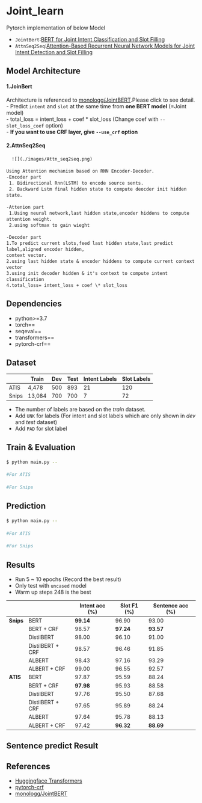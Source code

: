 # Joint_learn  
Pytorch implementation of below Model  
   * `JointBert`:[BERT for Joint Intent Classification and Slot Filling](https://arxiv.org/abs/1902.10909)  
   * `AttnSeq2Seq`:[Attention-Based Recurrent Neural Network Models for Joint Intent Detection and Slot Filling](https://arxiv.org/abs/1609.01454)  
  
## Model Architecture  
  
#### 1.JoinBert
Architecture is referenced to [monologg/JointBERT](https://github.com/monologg/JointBERT).Please click to see detail.   
    - Predict `intent` and `slot` at the same time from **one BERT model** (=Joint model)  
    - total_loss = intent_loss + coef \* slot_loss (Change coef with `--slot_loss_coef` option)  
    - **If you want to use CRF layer, give `--use_crf` option**  
  
#### 2.AttnSeq2Seq  
  
      ![](./images/Attn_seq2seq.png)

    Using Attention mechanism based on RNN Encoder-Decoder.  
    -Encoder part  
     1. Bidirectional Rnn(LSTM) to encode source sents.
     2. Backward Lstm final hidden state to compute deocder init hidden state.  
      
    -Attenion part
     1.Using neural network,last hidden state,encoder hiddens to compute  attention weight.
     2.using softmax to gain wieght  
     
    -Decoder part
    1.To predict current slots,feed last hidden state,last predict label,aligned encoder hidden,
    context vector.  
    2.using last hidden state & encoder hiddens to compute current context vector  
    3.using init decoder hidden & it's context to compute intent classification  
    4.total_loss= intent_loss + coef \* slot_loss  
  
## Dependencies  
- python>=3.7
- torch==
- seqeval==
- transformers==
- pytorch-crf==
  
## Dataset
|       | Train  | Dev | Test | Intent Labels | Slot Labels |
| ----- | ------ | --- | ---- | ------------- | ----------- |
| ATIS  | 4,478  | 500 | 893  | 21            | 120         |
| Snips | 13,084 | 700 | 700  | 7             | 72          |

- The number of labels are based on the _train_ dataset.
- Add `UNK` for labels (For intent and slot labels which are only shown in _dev_ and _test_ dataset)
- Add `PAD` for slot label

## Train & Evaluation  
  
```bash  
$ python main.py --

#For ATIS

#For Snips
```  
  
## Prediction  
  
```bash  
$ python main.py --

#For ATIS

#For Snips
```  
  
## Results

- Run 5 ~ 10 epochs (Record the best result)
- Only test with `uncased` model
- Warm up steps 248 is the best

|           |                  | Intent acc (%) | Slot F1 (%) | Sentence acc (%) |
| --------- | ---------------- | -------------- | ----------- | ---------------- |
| **Snips** | BERT             | **99.14**      | 96.90       | 93.00            |
|           | BERT + CRF       | 98.57          | **97.24**   | **93.57**        |
|           | DistilBERT       | 98.00          | 96.10       | 91.00            |
|           | DistilBERT + CRF | 98.57          | 96.46       | 91.85            |
|           | ALBERT           | 98.43          | 97.16       | 93.29            |
|           | ALBERT + CRF     | 99.00          | 96.55       | 92.57            |
| **ATIS**  | BERT             | 97.87          | 95.59       | 88.24            |
|           | BERT + CRF       | **97.98**      | 95.93       | 88.58            |
|           | DistilBERT       | 97.76          | 95.50       | 87.68            |
|           | DistilBERT + CRF | 97.65          | 95.89       | 88.24            |
|           | ALBERT           | 97.64          | 95.78       | 88.13            |
|           | ALBERT + CRF     | 97.42          | **96.32**   | **88.69**        |

## Sentence predict Result  

## References  
  
- [Huggingface Transformers](https://github.com/huggingface/transformers)  
- [pytorch-crf](https://github.com/kmkurn/pytorch-crf)  
- [monologg/JointBERT](https://github.com/monologg/JointBERT)